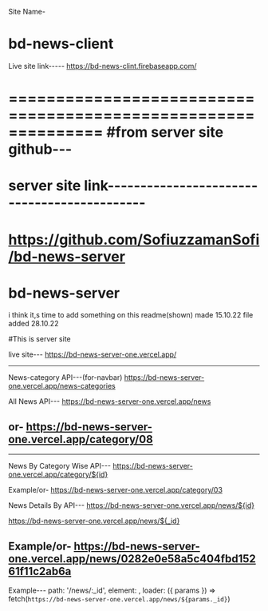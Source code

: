 Site Name-
# bd-news-client

Live site link-----
https://bd-news-clint.firebaseapp.com/








==============================================================
#from server site github---
=============================================================
server site link--------------------------------------------
============================================================
https://github.com/SofiuzzamanSofi/bd-news-server
==============================================================
# bd-news-server

i think it,s time to add something on this readme(shown) made 15.10.22 file added 28.10.22

#This is server site

live site---
https://bd-news-server-one.vercel.app/




---------------------------------------------------------------------------------------------------------------
News-category API---(for-navbar)
https://bd-news-server-one.vercel.app/news-categories


All News API---
https://bd-news-server-one.vercel.app/news

or-
https://bd-news-server-one.vercel.app/category/08
---------------------------------------------------------------------------------------------------------------





---------------------------------------------------------------------------------------------------------------
News By Category Wise API---
https://bd-news-server-one.vercel.app/category/${id}

Example/or-
https://bd-news-server-one.vercel.app/category/03


News Details By API---
https://bd-news-server-one.vercel.app/news/${id}

https://bd-news-server-one.vercel.app/news/${_id}

Example/or-
https://bd-news-server-one.vercel.app/news/0282e0e58a5c404fbd15261f11c2ab6a
---------------------------------------------------------------------------------------------------------------


Example---
                path: '/news/:_id', element: <PrivetRoutes><News /></PrivetRoutes>,
                loader: ({ params }) => fetch(`https://bd-news-server-one.vercel.app/news/${params._id}`)
